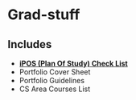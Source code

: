 # Grad-stuff
## Includes
- <a href=”https://github.com/thydo/Grad-stuff/blob/3c882b7101f384111e00bda53e5196f412ad2b5e/iPOS-Check-Sheet-Computer-Science-MCS.docx” target=”_blank”><strong>iPOS (Plan Of Study) Check List </strong></a>
- Portfolio Cover Sheet
- Portfolio Guidelines
- CS Area Courses List
